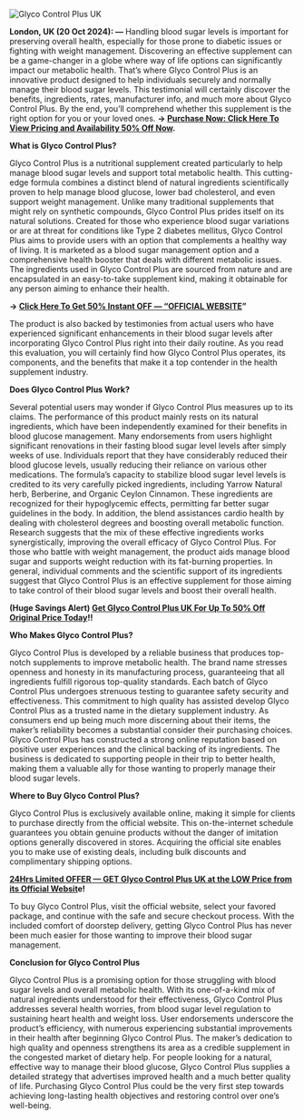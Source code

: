 
![Glyco Control Plus UK](https://github.com/user-attachments/assets/9333585c-efe4-467c-af32-21878e3e7b50)




**London, UK (20 Oct 2024): —** Handling blood sugar levels is important for preserving overall health, especially for those prone to diabetic issues or fighting with weight management. Discovering an effective supplement can be a game-changer in a globe where way of life options can significantly impact our metabolic health. That’s where Glyco Control Plus is an innovative product designed to help individuals securely and normally manage their blood sugar levels. This testimonial will certainly discover the benefits, ingredients, rates, manufacturer info, and much more about Glyco Control Plus. By the end, you’ll comprehend whether this supplement is the right option for you or your loved ones. **→ [Purchase Now: Click Here To View Pricing and Availability 50% Off Now](https://supplementcarts.com/glyco-control-plus-uk/).**


**What is Glyco Control Plus?**

Glyco Control Plus is a nutritional supplement created particularly to help manage blood sugar levels and support total metabolic health. This cutting-edge formula combines a distinct blend of natural ingredients scientifically proven to help manage blood glucose, lower bad cholesterol, and even support weight management. Unlike many traditional supplements that might rely on synthetic compounds, Glyco Control Plus prides itself on its natural solutions.
Created for those who experience blood sugar variations or are at threat for conditions like Type 2 diabetes mellitus, Glyco Control Plus aims to provide users with an option that complements a healthy way of living. It is marketed as a blood sugar management option and a comprehensive health booster that deals with different metabolic issues. The ingredients used in Glyco Control Plus are sourced from nature and are encapsulated in an easy-to-take supplement kind, making it obtainable for any person aiming to enhance their health.


**→ [Click Here To Get 50% Instant OFF — “OFFICIAL WEBSITE](https://supplementcarts.com/glyco-control-plus-uk/)”**


The product is also backed by testimonies from actual users who have experienced significant enhancements in their blood sugar levels after incorporating Glyco Control Plus right into their daily routine. As you read this evaluation, you will certainly find how Glyco Control Plus operates, its components, and the benefits that make it a top contender in the health supplement industry.


**Does Glyco Control Plus Work?**

Several potential users may wonder if Glyco Control Plus measures up to its claims. The performance of this product mainly rests on its natural ingredients, which have been independently examined for their benefits in blood glucose management. Many endorsements from users highlight significant renovations in their fasting blood sugar level levels after simply weeks of use. Individuals report that they have considerably reduced their blood glucose levels, usually reducing their reliance on various other medications.
The formula’s capacity to stabilize blood sugar level levels is credited to its very carefully picked ingredients, including Yarrow Natural herb, Berberine, and Organic Ceylon Cinnamon. These ingredients are recognized for their hypoglycemic effects, permitting far better sugar guidelines in the body. In addition, the blend assistances cardio health by dealing with cholesterol degrees and boosting overall metabolic function.
Research suggests that the mix of these effective ingredients works synergistically, improving the overall efficacy of Glyco Control Plus. For those who battle with weight management, the product aids manage blood sugar and supports weight reduction with its fat-burning properties. In general, individual comments and the scientific support of its ingredients suggest that Glyco Control Plus is an effective supplement for those aiming to take control of their blood sugar levels and boost their overall health.


**(Huge Savings Alert) [Get Glyco Control Plus UK For Up To 50% Off Original Price Today](https://supplementcarts.com/glyco-control-plus-uk/)!!**


**Who Makes Glyco Control Plus?**

Glyco Control Plus is developed by a reliable business that produces top-notch supplements to improve metabolic health. The brand name stresses openness and honesty in its manufacturing process, guaranteeing that all ingredients fulfill rigorous top-quality standards. Each batch of Glyco Control Plus undergoes strenuous testing to guarantee safety security and effectiveness. This commitment to high quality has assisted develop Glyco Control Plus as a trusted name in the dietary supplement industry.
As consumers end up being much more discerning about their items, the maker’s reliability becomes a substantial consider their purchasing choices. Glyco Control Plus has constructed a strong online reputation based on positive user experiences and the clinical backing of its ingredients. The business is dedicated to supporting people in their trip to better health, making them a valuable ally for those wanting to properly manage their blood sugar levels.


**Where to Buy Glyco Control Plus?**

Glyco Control Plus is exclusively available online, making it simple for clients to purchase directly from the official website. This on-the-internet schedule guarantees you obtain genuine products without the danger of imitation options generally discovered in stores. Acquiring the official site enables you to make use of existing deals, including bulk discounts and complimentary shipping options.


**[24Hrs Limited OFFER — GET Glyco Control Plus UK at the LOW Price from its Official Websit](https://supplementcarts.com/glyco-control-plus-uk/)e!**


To buy Glyco Control Plus, visit the official website, select your favored package, and continue with the safe and secure checkout process. With the included comfort of doorstep delivery, getting Glyco Control Plus has never been much easier for those wanting to improve their blood sugar management.


**Conclusion for Glyco Control Plus**

Glyco Control Plus is a promising option for those struggling with blood sugar levels and overall metabolic health. With its one-of-a-kind mix of natural ingredients understood for their effectiveness, Glyco Control Plus addresses several health worries, from blood sugar level regulation to sustaining heart health and weight loss.
User endorsements underscore the product’s efficiency, with numerous experiencing substantial improvements in their health after beginning Glyco Control Plus. The maker’s dedication to high quality and openness strengthens its area as a credible supplement in the congested market of dietary help.
For people looking for a natural, effective way to manage their blood glucose, Glyco Control Plus supplies a detailed strategy that advertises improved health and a much better quality of life. Purchasing Glyco Control Plus could be the very first step towards achieving long-lasting health objectives and restoring control over one’s well-being.
